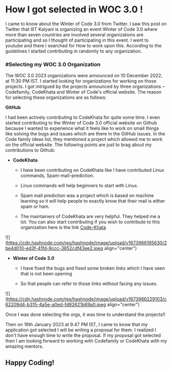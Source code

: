 # How I got selected in WOC 3.0 !

I came to know about the Winter of Code 3.0 from Twitter. I saw this post on Twitter that IIIT Kalyani is organizing an event Winter of Code 3.0 where more than seven countries are involved several organizations are participating and so I thought of participating in this event. I went to youtube and there I searched for How to work upon this. According to the guidelines I started contributing in randomly to any organization.

### #Selecting my WOC 3.0 Organization

The WOC 3.0 2023 organizations were announced on 10 December 2022, at 11:30 PM IST. I started looking for organizations for working on those projects. I got intrigued by the projects announced by three organizations – Codefamily, CodeKhata and Winter of Code's official website. The reason for selecting these organizations are as follows:

**GitHub**

I had been actively contributing to CodeKhata for quite some time. I even started contributing to the Winter of Code 3.0 official website on Github because I wanted to experience what it feels like to work on small things like solving the bugs and issues which are there in the GitHub issues. In the Code family ideas list, they mentioned a project which allowed me to work on the official website. The following points are just to brag about my contributions to Github:

* **CodeKhata**
    
    * I have been contributing on CodeKhata like I have contributed Linux commands, Spam-mail-prediction.
        
    * Linux commands will help beginners to start with Linux.
        
    * Spam mail prediction was a project which is based on machine learning so it will help people to exactly know that their mail is either spam or ham.
        
    * The maintainers of CodeKhata are very helpful. They helped me a lot. You can also start contributing if you wish to contribute to this organization here is the link [Code-Khata](https://github.com/DevScript/Code-Khata)
        

![](https://cdn.hashnode.com/res/hashnode/image/upload/v1673966195630/2be4d010-ed3f-41fd-9ccc-3652cdf43ee2.jpeg align="center")

* **Winter of Code 3.0**
    
    * I have fixed the bugs and fixed some broken links which I have seen that is not been opening
        
    * So that people can refer to those links without facing any issues.
        

![](https://cdn.hashnode.com/res/hashnode/image/upload/v1673966229103/c62209d4-b315-4a5e-a0ed-fd92621b69a0.jpeg align="center")

Once I was done selecting the orgs, it was time to understand the projects!!

Then on 16th January 2023 at 9.47 PM IST, I came to know that my application got selected I will be writing a proposal for them. I realized I don't have enough time to write the proposal. If my proposal got selected then I am looking forward to working with Codefamily or CodeKhata with my amazing mentors.

## Happy Coding!
